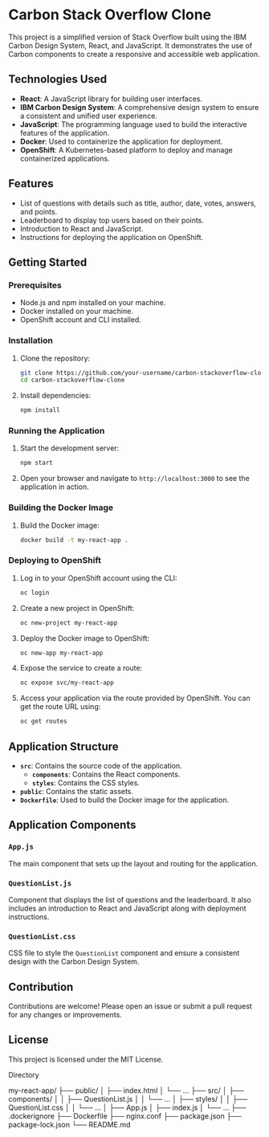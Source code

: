 # Carbon Stack Overflow Clone

This project is a simplified version of Stack Overflow built using the IBM Carbon Design System, React, and JavaScript. It demonstrates the use of Carbon components to create a responsive and accessible web application.

## Technologies Used

- **React**: A JavaScript library for building user interfaces.
- **IBM Carbon Design System**: A comprehensive design system to ensure a consistent and unified user experience.
- **JavaScript**: The programming language used to build the interactive features of the application.
- **Docker**: Used to containerize the application for deployment.
- **OpenShift**: A Kubernetes-based platform to deploy and manage containerized applications.

## Features

- List of questions with details such as title, author, date, votes, answers, and points.
- Leaderboard to display top users based on their points.
- Introduction to React and JavaScript.
- Instructions for deploying the application on OpenShift.

## Getting Started

### Prerequisites

- Node.js and npm installed on your machine.
- Docker installed on your machine.
- OpenShift account and CLI installed.

### Installation

1. Clone the repository:

    ```bash
    git clone https://github.com/your-username/carbon-stackoverflow-clone.git
    cd carbon-stackoverflow-clone
    ```

2. Install dependencies:

    ```bash
    npm install
    ```

### Running the Application

1. Start the development server:

    ```bash
    npm start
    ```

2. Open your browser and navigate to `http://localhost:3000` to see the application in action.

### Building the Docker Image

1. Build the Docker image:

    ```bash
    docker build -t my-react-app .
    ```

### Deploying to OpenShift

1. Log in to your OpenShift account using the CLI:

    ```bash
    oc login
    ```

2. Create a new project in OpenShift:

    ```bash
    oc new-project my-react-app
    ```

3. Deploy the Docker image to OpenShift:

    ```bash
    oc new-app my-react-app
    ```

4. Expose the service to create a route:

    ```bash
    oc expose svc/my-react-app
    ```

5. Access your application via the route provided by OpenShift. You can get the route URL using:

    ```bash
    oc get routes
    ```

## Application Structure

- **`src`**: Contains the source code of the application.
  - **`components`**: Contains the React components.
  - **`styles`**: Contains the CSS styles.
- **`public`**: Contains the static assets.
- **`Dockerfile`**: Used to build the Docker image for the application.

## Application Components

### `App.js`

The main component that sets up the layout and routing for the application.

### `QuestionList.js`

Component that displays the list of questions and the leaderboard. It also includes an introduction to React and JavaScript along with deployment instructions.

### `QuestionList.css`

CSS file to style the `QuestionList` component and ensure a consistent design with the Carbon Design System.

## Contribution

Contributions are welcome! Please open an issue or submit a pull request for any changes or improvements.

## License

This project is licensed under the MIT License.

Directory

my-react-app/
├── public/
│   ├── index.html
│   └── ...
├── src/
│   ├── components/
│   │   ├── QuestionList.js
│   │   └── ...
│   ├── styles/
│   │   ├── QuestionList.css
│   │   └── ...
│   ├── App.js
│   ├── index.js
│   └── ...
├── .dockerignore
├── Dockerfile
├── nginx.conf
├── package.json
├── package-lock.json
└── README.md
